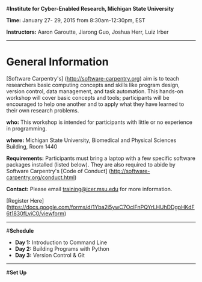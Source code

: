 #**Institute for Cyber-Enabled Research, Michigan State University**

**Time:** January 27- 29, 2015 from 8:30am-12:30pm, EST
                     
**Instructors:** Aaron Garoutte, Jiarong Guo, Joshua Herr, Luiz Irber


---

# **General Information**
[Software Carpentry's] (http://software-carpentry.org) aim is to teach researchers basic computing concepts and skills like program design, version control, data management, and task automation. This hands-on workshop will cover basic concepts and tools; participants will be encouraged to help one another and to apply what they have learned to their own research problems.

**who:** This workshop is intended for participants with little or no experience in programming.

**where:** Michigan State University, Biomedical and Physical Sciences Building, Room 1440

**Requirements:** Participants must bring a laptop with a few specific software packages installed (listed below). They are also required to abide by Software Carpentry's [Code of Conduct] (http://software-carpentry.org/conduct.html)

**Contact:** Please email training@icer.msu.edu for more information.

[Register Here] (https://docs.google.com/forms/d/1Yba2i5ywC7OclFnPQYrLHUhDDgpHKdF6t1830fLviC0/viewform)

----
#**Schedule**
* **Day 1:** Introduction to Command Line
* **Day 2:** Building Programs with Python
* **Day 3:** Version Control & Git

---
#**Set Up**
 
